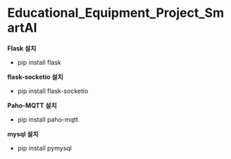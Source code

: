 # Educational_Equipment_Project_SmartAI

**Flask 설치**
* pip install flask

**flask-socketio 설치**
* pip install flask-socketio

**Paho-MQTT 설치**
* pip install paho-mqtt

**mysql 설치**
* pip install pymysql 
